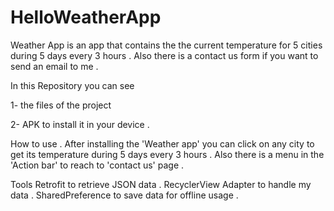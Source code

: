 # HelloWeatherApp
Weather App is an app that contains the the current temperature for 5 cities during 5 days every 3 hours .
Also there is a contact us form if you want to send an email to me .

In this Repository you can see 

  1- the files of the project 
  
  2- APK to install it in your device .
  
How to use .
After installing the 'Weather app' you can click on any city to get its temperature during 5 days every 3 hours .
Also there is a menu in the 'Action bar' to reach to 'contact us' page .

Tools 
Retrofit to retrieve JSON data .
RecyclerView Adapter to handle my data .
SharedPreference to save data for offline usage .
  
 

